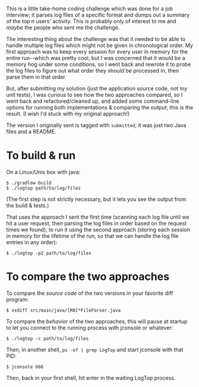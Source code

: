 This is a little take-home coding challenge which was done for a job
interview; it parses log files of a specific format and dumps out a summary
of the top n users' activity.  This is probably only of interest to me and
*maybe* the people who sent me the challenge.

The interesting thing about the challenge was that it needed to be able to
handle multiple log files which might not be given in chronological order.
My first approach was to keep every session for every user in memory for the
entire run--which was pretty cool, but I was concerned that it would be a
memory hog under some conditions, so I went back and rewrote it to probe the
log files to figure out what order they should be processed in, then parse
them in that order.

But, after submitting my solution (just the application source code, not my
unit tests), I was curious to see how the two approaches compared, so I went
back and refactored/cleaned up, and added some command-line options for
running both implementations & comparing the output; this is the result.  (I
wish I'd stuck with my original approach!)

The version I originally sent is tagged with `submitted`; it was just two
Java files and a README.

# To build & run

On a Linux/Unix box with java:

    $ ./gradlew build
    $ ./logtop path/to/log/files

(The first step is not strictly necessary, but it lets you see the output from
the build & tests.)

That uses the approach I sent the first time (scanning each log file until we
hit a user request, then parsing the log files in order based on the request
times we found); to run it using the second approach (storing each session in
memory for the lifetime of the run, so that we can handle the log file entries
in any order):

    $ ./logtop -p2 path/to/log/files

# To compare the two approaches

To compare the *source code* of the two versions in your favorite diff
program:

    $ xxdiff src/main/java/[RN]*FileParser.java

To compare the *behavior* of the two approaches, this will pause at startup to
let you connect to the running process with jconsole or whatever:

    $ ./logtop -c path/to/log/files

Then, in another shell, `ps -ef | grep LogTop` and start jconsole with that
PID:

    $ jconsole 666

Then, back in your first shell, hit enter in the waiting LogTop process.
